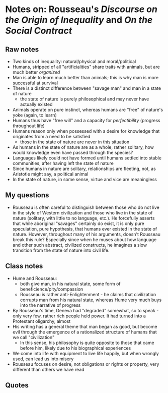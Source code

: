 Notes on: Rousseau's *Discourse on the Origin of Inequality* and *On the Social Contract*
========================================

## Raw notes ##

* Two kinds of inequality: natural/physical and moral/political
* Humans, stripped of all "artificialities" share traits with animals, but are much better *organized*
* Man is able to learn much better than animals; this is why man is more successful at survival
* There is a distinct difference between "savage man" and man in a state of nature
    * the state of nature is purely philosophical and may never have actually existed
* Animals operate on pure instinct, whereas humans are "free" of nature's yoke (again, to learn)
* Humans thus have "free will" and a capacity for *perfectibility* (progress throughout life)
* Humans reason only when possessed with a desire for knowledge that originates from a need to be satisfied
    * those in the state of nature are never in this situation
* As humans in the state of nature are as a whole, rather solitary, how would knowledge even have passed through the species?
* Languages likely could not have formed until humans settled into stable communities, after having left the state of nature
* Since humans in nature are solitary, relationships are fleeting, not, as Aristotle might say, a political animal
* In the state of nature, in some sense, virtue and vice are meaningless

## My questions ##

* Rousseau is often careful to distinguish between those who do not live in the style of Western civilization and those
    who live in the state of nature (solitary, with little to no language, etc.). He forcefully asserts that while aboriginal "savages"
    certainly do exist, it is only pure speculation, pure hypothesis, that humans ever existed in the state of nature. However, throughout 
    many of his arguments, doesn't Rousseau break this rule? Especially since when he muses about how language and other such abstract, civilized
    constructs, he imagines a slow transition from the state of nature into civil life.

## Class notes ##

* Hume and Rousseau:
    * both give man, in his natural state, some form of beneficience/pity/compassion
    * Rousseau is rather anti-Enlightenment - he claims that civilization corrupts man from his natural state,
        whereas Hume very much buys into the narrative of progress
* By Rousseau's time, Geneva had "degraded" somewhat, so to speak - only very few, rather rich people held power. It had
    turned into a Protestant oligarchy, almost
* His writing has a general theme that man began as good, but become evil through the emergence of a rationalized structure of humans
    that we call "civilization"
    * In this sense, his philosophy is quite opposite to those that came before him, likely due to his biographical experiences
* We come into life with equipment to live life happily, but when wrongly used, can lead us into misery
* Rousseau focuses on desire, not obligations or rights or property, very different than others we have read


## Quotes ##



